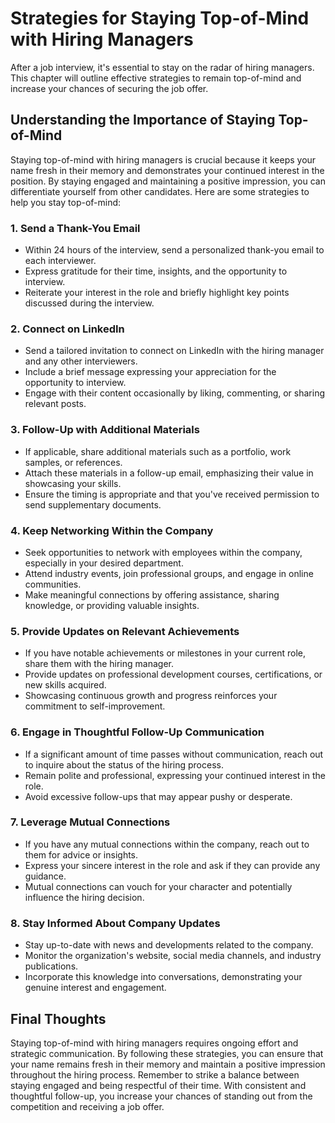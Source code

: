 Strategies for Staying Top-of-Mind with Hiring Managers
================================================================

After a job interview, it's essential to stay on the radar of hiring managers. This chapter will outline effective strategies to remain top-of-mind and increase your chances of securing the job offer.

Understanding the Importance of Staying Top-of-Mind
---------------------------------------------------

Staying top-of-mind with hiring managers is crucial because it keeps your name fresh in their memory and demonstrates your continued interest in the position. By staying engaged and maintaining a positive impression, you can differentiate yourself from other candidates. Here are some strategies to help you stay top-of-mind:

### 1. Send a Thank-You Email

* Within 24 hours of the interview, send a personalized thank-you email to each interviewer.
* Express gratitude for their time, insights, and the opportunity to interview.
* Reiterate your interest in the role and briefly highlight key points discussed during the interview.

### 2. Connect on LinkedIn

* Send a tailored invitation to connect on LinkedIn with the hiring manager and any other interviewers.
* Include a brief message expressing your appreciation for the opportunity to interview.
* Engage with their content occasionally by liking, commenting, or sharing relevant posts.

### 3. Follow-Up with Additional Materials

* If applicable, share additional materials such as a portfolio, work samples, or references.
* Attach these materials in a follow-up email, emphasizing their value in showcasing your skills.
* Ensure the timing is appropriate and that you've received permission to send supplementary documents.

### 4. Keep Networking Within the Company

* Seek opportunities to network with employees within the company, especially in your desired department.
* Attend industry events, join professional groups, and engage in online communities.
* Make meaningful connections by offering assistance, sharing knowledge, or providing valuable insights.

### 5. Provide Updates on Relevant Achievements

* If you have notable achievements or milestones in your current role, share them with the hiring manager.
* Provide updates on professional development courses, certifications, or new skills acquired.
* Showcasing continuous growth and progress reinforces your commitment to self-improvement.

### 6. Engage in Thoughtful Follow-Up Communication

* If a significant amount of time passes without communication, reach out to inquire about the status of the hiring process.
* Remain polite and professional, expressing your continued interest in the role.
* Avoid excessive follow-ups that may appear pushy or desperate.

### 7. Leverage Mutual Connections

* If you have any mutual connections within the company, reach out to them for advice or insights.
* Express your sincere interest in the role and ask if they can provide any guidance.
* Mutual connections can vouch for your character and potentially influence the hiring decision.

### 8. Stay Informed About Company Updates

* Stay up-to-date with news and developments related to the company.
* Monitor the organization's website, social media channels, and industry publications.
* Incorporate this knowledge into conversations, demonstrating your genuine interest and engagement.

Final Thoughts
--------------

Staying top-of-mind with hiring managers requires ongoing effort and strategic communication. By following these strategies, you can ensure that your name remains fresh in their memory and maintain a positive impression throughout the hiring process. Remember to strike a balance between staying engaged and being respectful of their time. With consistent and thoughtful follow-up, you increase your chances of standing out from the competition and receiving a job offer.


